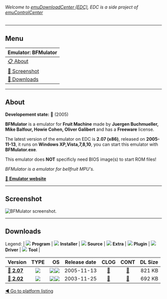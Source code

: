 ###### Welcome to [emuDownloadCenter (EDC)](https://github.com/PhoenixInteractiveNL/emuDownloadCenter/wiki/), EDC is a side project of [emuControlCenter](https://github.com/PhoenixInteractiveNL/emuControlCenter/wiki/)
***
## Menu
| **Emulator: BFMulator** |
|:---------|
| [:clipboard: About](#about) |
| [:sunrise: Screenshot](#screenshot) |
| [:floppy_disk: Downloads](#downloads) |
***
## About
**Developement state:** :red_circle: (2005)

**BFMulator** is a emulator for **Fruit Machine** made by **Juergen Buchmueller, Mike Balfour, Howie Cohen, Oliver Galibert** and has a **Freeware** license.

The latest version of the emulator on EDC is **2.07 (x86)**, released on **2005-11-13**, it runs on **Windows XP,Vista,7,8,10**, you can start this emulator with **BFMulator.exe**.

This emulator does **NOT** specificly need BIOS image(s) to start ROM files!

_BFMulator is a emulator for bellfruit MPU's._

[:link: **Emulator website**](http://www.fruitemu.co.uk/ib/)
***
## Screenshot
![](https://raw.githubusercontent.com/PhoenixInteractiveNL/emuDownloadCenter/master/hooks/bfmulator/emulator_screen_01.jpg "BFMulator screenshot.")
***
## Downloads
Legend: | 
![](https://raw.githubusercontent.com/wiki/PhoenixInteractiveNL/emuDownloadCenter/images_misc/icon_program_24.png) **Program** | 
![](https://raw.githubusercontent.com/wiki/PhoenixInteractiveNL/emuDownloadCenter/images_misc/icon_installer_24.png) **Installer** | 
![](https://raw.githubusercontent.com/wiki/PhoenixInteractiveNL/emuDownloadCenter/images_misc/icon_source_code_24.png) **Source** | 
![](https://raw.githubusercontent.com/wiki/PhoenixInteractiveNL/emuDownloadCenter/images_misc/icon_extra_24.png) **Extra** | 
![](https://raw.githubusercontent.com/wiki/PhoenixInteractiveNL/emuDownloadCenter/images_misc/icon_plugin_24.png) **Plugin** | 
![](https://raw.githubusercontent.com/wiki/PhoenixInteractiveNL/emuDownloadCenter/images_misc/icon_driver_24.png) **Driver** | 
![](https://raw.githubusercontent.com/wiki/PhoenixInteractiveNL/emuDownloadCenter/images_misc/icon_tool_24.png) **Tool** | 
 
| Version | TYPE | OS | Release date | CLOG | CONT | DL Size |
|:--------|:----:|---:|:------------:|:----:|:----:|--------:|
| [:floppy_disk: **2.07**](https://github.com/PhoenixInteractiveNL/edc-repo0007/raw/master/bfmulator/2.07.7z) | ![](https://raw.githubusercontent.com/wiki/PhoenixInteractiveNL/emuDownloadCenter/images_misc/icon_program_24.png) | ![](https://raw.githubusercontent.com/wiki/PhoenixInteractiveNL/emuDownloadCenter/images_misc/logo_windows_24.png)![](https://raw.githubusercontent.com/wiki/PhoenixInteractiveNL/emuDownloadCenter/images_misc/icon_32-bit_24.png) | 2005-11-13 | [:page_facing_up:](https://github.com/PhoenixInteractiveNL/edc-repo0007/blob/master/bfmulator/2.07_changelog.txt) | [:mag_right:](https://github.com/PhoenixInteractiveNL/edc-repo0007/blob/master/bfmulator/2.07_contents.txt) | 821 KB |
| [:floppy_disk: **2.02**](https://github.com/PhoenixInteractiveNL/edc-repo0007/raw/master/bfmulator/2.02.7z) | ![](https://raw.githubusercontent.com/wiki/PhoenixInteractiveNL/emuDownloadCenter/images_misc/icon_program_24.png) | ![](https://raw.githubusercontent.com/wiki/PhoenixInteractiveNL/emuDownloadCenter/images_misc/logo_windows_24.png)![](https://raw.githubusercontent.com/wiki/PhoenixInteractiveNL/emuDownloadCenter/images_misc/icon_32-bit_24.png) | 2003-11-25 | [:page_facing_up:](https://github.com/PhoenixInteractiveNL/edc-repo0007/blob/master/bfmulator/2.02_changelog.txt) | [:mag_right:](https://github.com/PhoenixInteractiveNL/edc-repo0007/blob/master/bfmulator/2.02_contents.txt) | 692 KB |

[:arrow_backward: Go to platform listing](https://github.com/PhoenixInteractiveNL/emuDownloadCenter/wiki/EDC-Platform-List)
